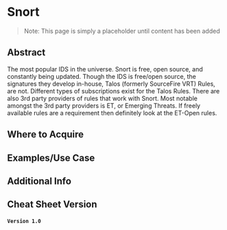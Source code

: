 Snort
========

>Note: This page is simply a placeholder until content has been added


Abstract
--------

The most popular IDS in the universe. Snort is free, open source, and constantly being updated. Though the IDS is free/open source, the signatures they develop in-house, Talos (formerly SourceFire VRT) Rules, are not. Different types of subscriptions exist for the Talos Rules. There are also 3rd party providers of rules that work with Snort. Most notable amongst the 3rd party providers is ET, or Emerging Threats. If freely available rules are a requirement then definitely look at the ET-Open rules.

Where to Acquire
---------


Examples/Use Case
---------


Additional Info
--------------

Cheat Sheet Version
--------------
#### **`Version 1.0`**
